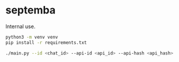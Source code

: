 # septemba

Internal use.

```bash
python3 -m venv venv
pip install -r requirements.txt

./main.py --id <chat_id> --api-id <api_id> --api-hash <api_hash>
```
